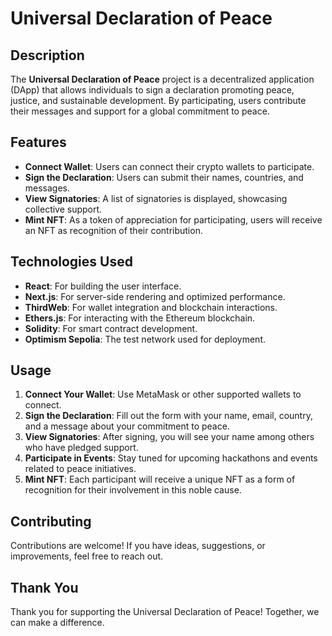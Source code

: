 # Universal Declaration of Peace

## Description

The **Universal Declaration of Peace** project is a decentralized application (DApp) that allows individuals to sign a declaration promoting peace, justice, and sustainable development. By participating, users contribute their messages and support for a global commitment to peace.

## Features

- **Connect Wallet**: Users can connect their crypto wallets to participate.
- **Sign the Declaration**: Users can submit their names, countries, and messages.
- **View Signatories**: A list of signatories is displayed, showcasing collective support.
- **Mint NFT**: As a token of appreciation for participating, users will receive an NFT as recognition of their contribution.

## Technologies Used

- **React**: For building the user interface.
- **Next.js**: For server-side rendering and optimized performance.
- **ThirdWeb**: For wallet integration and blockchain interactions.
- **Ethers.js**: For interacting with the Ethereum blockchain.
- **Solidity**: For smart contract development.
- **Optimism Sepolia**: The test network used for deployment.

## Usage

1. **Connect Your Wallet**: Use MetaMask or other supported wallets to connect.
2. **Sign the Declaration**: Fill out the form with your name, email, country, and a message about your commitment to peace.
3. **View Signatories**: After signing, you will see your name among others who have pledged support.
4. **Participate in Events**: Stay tuned for upcoming hackathons and events related to peace initiatives.
5. **Mint NFT**: Each participant will receive a unique NFT as a form of recognition for their involvement in this noble cause.

## Contributing

Contributions are welcome! If you have ideas, suggestions, or improvements, feel free to reach out.

## Thank You

Thank you for supporting the Universal Declaration of Peace! Together, we can make a difference.
